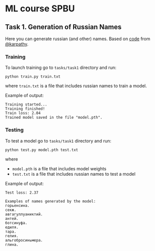 # ML course SPBU

## Task 1. Generation of Russian Names

Here you can generate russian (and other) names. Based on [code](https://github.com/karpathy/nn-zero-to-hero/blob/master/lectures/makemore/makemore_part2_mlp.ipynb) from [@karpathy](https://github.com/karpathy).

### Training
To launch training go to `tasks/task1` directory and run:
```commandline
python train.py train.txt
```
where `train.txt` is a file that includes russian names to train a model.

Example of output:
```
Training started...
Training finished!
Train loss: 2.04
Trained model saved in the file "model.pth".
```

### Testing
To test a model go to `tasks/task1` directory and run:
```commandline
python test.py model.pth test.txt
```
where
* `model.pth` is a file that includes model weights
* `test.txt` is a file that includes russian names to test a model

Example of output:
```
Test loss: 2.37

Examples of names generated by the model:
горьенсина.
секж.
авгагуллуаниктий.
антей.
ботсинуфа.
едиля.
тара.
гелия.
альгобросиньмера.
глина.
```